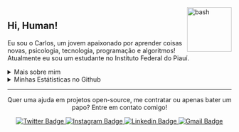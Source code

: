 <img src="https://user-images.githubusercontent.com/52337966/149811300-9ab782b7-67cd-4f00-8697-4041739fa064.png" width="100px" alt="bash" align="right" />

<h2>Hi, Human!</h2>

<p>
  Eu sou o Carlos, um jovem apaixonado por aprender coisas novas, psicologia, tecnologia, programação e algoritmos! <br/>
  Atualmente eu sou um estudante no Instituto Federal do Piauí.
</p>

<details>
  <summary>Mais sobre mim</summary>
  <ul>
    <li>🎓 Graduando em Análise e Desenvolvimento de Sistemas pelo IFPI</li>
    <li>🎓 Técnico em Informática pelo IFPI</li>
    <li>📚 Estudando Dev. Web e Mobile | Design | Algoritmos | Matemática | Inglês</li>
  </ul>
</details>

<details>
  <summary>Minhas Estátisticas no Github</summary>
  <p>
    <img src="https://github-readme-stats.vercel.app/api/top-langs?username=carlos3g&bg_color=141414&text_color=f8f8f2&title_color=f8f8f2" alt="Techs utilizadas nos projetos" />
    <img src="https://github-readme-stats.vercel.app/api?username=carlos3g&show_icons=true&include_all_commits=true&bg_color=141414&text_color=f8f8f2&title_color=f8f8f2" alt="Estátisticas Gerais" />
  </p>
</details>

<hr />

<p align="center">
  Quer uma ajuda em projetos open-source, me contratar ou apenas bater um papo? Entre em contato comigo!
</p>

<div align="center">
  <a href="https://twitter.com/c4rlos3g" target="_blank">
    <img src="https://img.shields.io/badge/-@c4rlos3g-7303C0?logo=twitter&logoColor=white" alt="Twitter Badge" />
  </a>
  <a href="https://www.instagram.com/c4rlos3g" target="_blank">
    <img src="https://img.shields.io/badge/-@c4rlos3g-7303C0?logo=instagram&logoColor=white" alt="Instagram Badge" />
  </a>
  <a href="https://www.linkedin.com/in/carlos3g" target="_blank">
    <img src="https://img.shields.io/badge/-Carlos%20Mesquita-7303C0?logo=Linkedin&logoColor=white" alt="Linkedin Badge" />
  </a>
  <a href="mailto:carlosmesquita156@gmail.com" target="_blank">
    <img src="https://img.shields.io/badge/-carlosmesquita156@gmail.com-7303C0?logo=Gmail&logoColor=white" alt="Gmail Badge" />
  </a>
</div>

